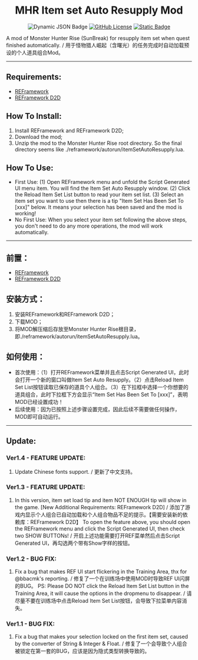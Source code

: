 <div align="center">

# MHR Item set Auto Resupply Mod

</div>

<div align="center">

![Dynamic JSON Badge](https://img.shields.io/badge/dynamic/json?url=https%3A%2F%2Fraw.githubusercontent.com%2Fdzxrly%2FMHR-ItemSetAutoResupplyMod%2Fmain%2Fversion.json&query=%24.version&style=for-the-badge&label=VERSION) [![GitHub License](https://img.shields.io/github/license/dzxrly/MHR-ItemSetAutoResupplyMod?style=for-the-badge)](https://github.com/dzxrly/MHR-ItemSetAutoResupplyMod/blob/main/LICENSE) [![Static Badge](https://img.shields.io/badge/Nexusmods-Auto%20Resupply%20Item%20Set-%23d28934?style=for-the-badge)](https://www.nexusmods.com/monsterhunterrise/mods/1088)

</div>

A mod of Monster Hunter Rise (SunBreak) for resupply item set when quest finished automatically. / 用于怪物猎人崛起（含曙光）的任务完成时自动加载预设的个人道具组合Mod。

---

## Requirements:
- [REFramework](https://www.nexusmods.com/monsterhunterrise/mods/26)
- [REFramework D2D](https://www.nexusmods.com/monsterhunterrise/mods/134)

## How To Install:
1. Install REFramework and REFramework D2D;
2. Download the mod;
3. Unzip the mod to the Monster Hunter Rise root directory. So the final directory seems like ./reframework/autorun/itemSetAutoResupply.lua.

## How To Use:
- First Use:  (1) Open REFramework menu and unfold the Script Generated UI menu item. You will find the Item Set Auto Resupply window. (2) Click the Reload Item Set List button to read your item set list. (3) Select an item set you want to use then there is a tip "Item Set Has Been Set To [xxx]" below. It means your selection has been saved and the mod is working!
- No First Use: When you select your item set following the above steps, you don't need to do any more operations, the mod will work automatically.

---

## 前置：
- [REFramework](https://www.nexusmods.com/monsterhunterrise/mods/26)
- [REFramework D2D](https://www.nexusmods.com/monsterhunterrise/mods/134)

## 安装方式：
1. 安装REFramework和REFramework D2D；
2. 下载MOD；
3. 将MOD解压缩后存放至Monster Hunter Rise根目录，即./reframework/autorun/itemSetAutoResupply.lua。

## 如何使用：
- 首次使用：（1）打开REFramework菜单并且点击Script Generated UI，此时会打开一个新的窗口叫做Item Set Auto Resupply。（2）点击Reload Item Set List按钮读取已保存的道具个人组合。（3）在下拉框中选择一个你想要的道具组合，此时下拉框下方会显示“Item Set Has Been Set To [xxx]”，表明MOD已经设置成功！
- 后续使用：因为已按照上述步骤设置完成，因此后续不需要做任何操作，MOD即可自动运行。

---

## Update:

### Ver1.4 - FEATURE UPDATE:
1. Update Chinese fonts support. / 更新了中文支持。

### Ver1.3 - FEATURE UPDATE:
1. In this version, item set load tip and item NOT ENOUGH tip will show in the game. [New Additional Requirements: REFramework D2D] / 添加了游戏内显示个人组合已自动加载和个人组合物品不足的提示。【需要安装新的依赖库：REFramework D2D】
To open the feature above, you should open the REFramework menu and click the Script Generated UI, then check two SHOW BUTTONs! / 开启上述功能需要打开REF菜单然后点击Script Generated UI，再勾选两个带有Show字样的按钮。

### Ver1.2 - BUG FIX:
1. Fix a bug that makes REF UI start flickering in the Training Area, thx for @bbacmk's reporting. / 修复了一个在训练场中使用MOD时导致REF UI闪屏的BUG。
PS: Please DO NOT click the Reload Item Set List button in the Training Area, it will cause the options in the dropmenu to disappear. / 请尽量不要在训练场中点击Reload Item Set List按钮，会导致下拉菜单内容消失。

### Ver1.1 - BUG FIX:
1. Fix a bug that makes your selection locked on the first item set, caused by the converter of String & Integer & Float. / 修复了一个会导致个人组合被锁定在第一套的BUG，应该是因为隐式类型转换导致的。
